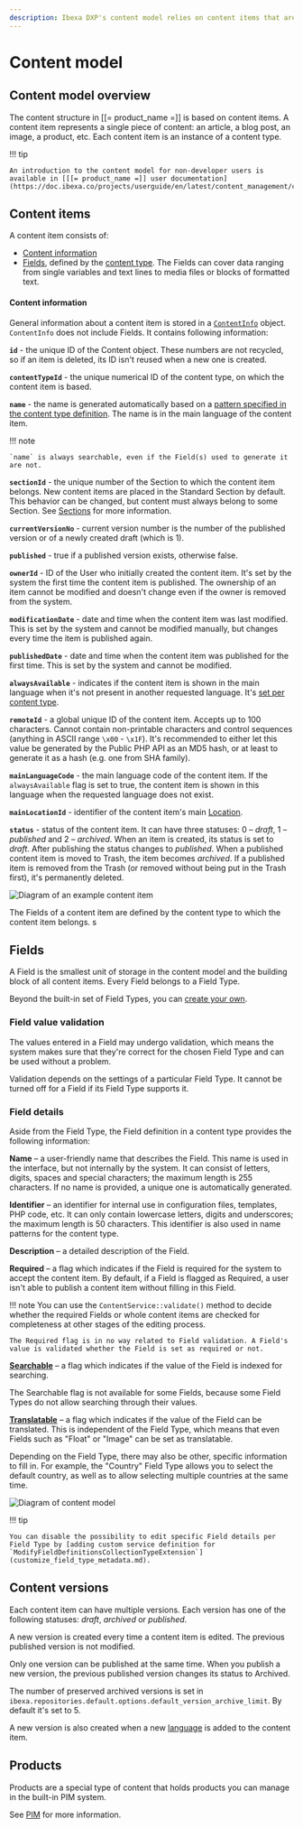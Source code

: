 ```yaml
---
description: Ibexa DXP's content model relies on content items that are instances of content types and contain content Fields.
---
```


# Content model

## Content model overview

The content structure in [[= product_name =]] is based on content items.
A content item represents a single piece of content: an article, a blog post, an image, a product, etc.
Each content item is an instance of a content type.

!!! tip

    An introduction to the content model for non-developer users is available in [[[= product_name =]] user documentation](https://doc.ibexa.co/projects/userguide/en/latest/content_management/content_model/).

## Content items

A content item consists of:

- [Content information](#content-information)
- [Fields](#fields), defined by the [content type](content_types.md).
The Fields can cover data ranging from single variables and text lines to media files or blocks of formatted text.

#### Content information

General information about a content item is stored in a [`ContentInfo`](../api/php_api/php_api_reference/classes/Ibexa-Contracts-Core-Repository-Values-Content-ContentInfo.html) object.
`ContentInfo` does not include Fields. It contains following information:

**`id`** - the unique ID of the Content object. These numbers are not recycled, so if an item is deleted, its ID isn't reused when a new one is created.

**`contentTypeId`** - the unique numerical ID of the content type, on which the content item is based.

**`name`** - the name is generated automatically based on a [pattern specified in the content type definition](content_types.md#content-name-pattern).
The name is in the main language of the content item.

!!! note

    `name` is always searchable, even if the Field(s) used to generate it are not.

**`sectionId`** - the unique number of the Section to which the content item belongs.
New content items are placed in the Standard Section by default.
This behavior can be changed, but content must always belong to some Section.
See [Sections](sections.md) for more information.

**`currentVersionNo`** - current version number is the number of the published version or of a newly created draft (which is 1).

**`published`** - true if a published version exists, otherwise false.

**`ownerId`** - ID of the User who initially created the content item.
It's set by the system the first time the content item is published.
The ownership of an item cannot be modified and doesn't change even if the owner is removed from the system.

**`modificationDate`** - date and time when the content item was last modified.
This is set by the system and cannot be modified manually, but changes every time the item is published again.

**`publishedDate`** - date and time when the content item was published for the first time.
This is set by the system and cannot be modified.

**`alwaysAvailable`** - indicates if the content item is shown in the main language when it's not present in another requested language.
It's [set per content type](content_availability.md).

**`remoteId`** - a global unique ID of the content item.
Accepts up to 100 characters. Cannot contain non-printable characters and control sequences (anything in ASCII range `\x00` - `\x1F`).
It's recommended to either let this value be generated by the Public PHP API as an MD5 hash, or at least to generate it as a hash (e.g. one from SHA family).

**`mainLanguageCode`** - the main language code of the content item.
If the `alwaysAvailable` flag is set to true, the content item is shown in this language when the requested language does not exist.

**`mainLocationId`** - identifier of the content item's main [Location](locations.md).

**`status`** - status of the content item. It can have three statuses: 0 – *draft*, 1 – *published* and 2 – *archived*.
When an item is created, its status is set to *draft*. After publishing the status changes to *published*.
When a published content item is moved to Trash, the item becomes *archived*.
If a published item is removed from the Trash (or removed without being put in the Trash first), it's permanently deleted.

![Diagram of an example content item](content_model_item_diagram.png)

The Fields of a content item are defined by the content type to which the content item belongs.
s
## Fields

A Field is the smallest unit of storage in the content model and the building block of all content items. Every Field belongs to a Field Type.

Beyond the built-in set of Field Types, you can [create your own](create_custom_generic_field_type.md).

### Field value validation

The values entered in a Field may undergo validation, which means the system makes sure that they're correct for the chosen Field Type and can be used without a problem.

Validation depends on the settings of a particular Field Type. It cannot be turned off for a Field if its Field Type supports it.

### Field details

Aside from the Field Type, the Field definition in a content type provides the following information:

**Name** – a user-friendly name that describes the Field. This name is used in the interface, but not internally by the system. It can consist of letters, digits, spaces and special characters; the maximum length is 255 characters. If no name is provided, a unique one is automatically generated.

**Identifier** – an identifier for internal use in configuration files, templates, PHP code, etc. It can only contain lowercase letters, digits and underscores; the maximum length is 50 characters. This identifier is also used in name patterns for the content type.

**Description** – a detailed description of the Field.

**Required** – a flag which indicates if the Field is required for the system to accept the content item. By default, if a Field is flagged as Required, a user isn't able to publish a content item without filling in this Field.

!!! note
    You can use the `ContentService::validate()` method to decide whether the required Fields or whole content items are checked for 
    completeness at other stages of the editing process.

    The Required flag is in no way related to Field validation. A Field's value is validated whether the Field is set as required or not.

**[Searchable](search.md)** – a flag which indicates if the value of the Field is indexed for searching.

The Searchable flag is not available for some Fields, because some Field Types do not allow searching through their values.

**[Translatable](languages.md)** – a flag which indicates if the value of the Field can be translated. This is independent of the Field Type, which means that even Fields such as "Float" or "Image" can be set as translatable.

Depending on the Field Type, there may also be other, specific information to fill in. For example, the "Country" Field Type allows you to select the default country, as well as to allow selecting multiple countries at the same time.

![Diagram of content model](content_model_diagram.png)

!!! tip

    You can disable the possibility to edit specific Field details per Field Type by [adding custom service definition for `ModifyFieldDefinitionsCollectionTypeExtension`](customize_field_type_metadata.md).

## Content versions

Each content item can have multiple versions.
Each version has one of the following statuses: *draft*, *archived* or *published*.

A new version is created every time a content item is edited. The previous published version is not modified.

Only one version can be published at the same time.
When you publish a new version, the previous published version changes its status to Archived.

The number of preserved archived versions is set in `ibexa.repositories.default.options.default_version_archive_limit`.
By default it's set to 5.

A new version is also created when a new [language](languages.md) is added to the content item.

## Products

Products are a special type of content that holds products you can manage in the built-in PIM system.

See [PIM](pim.md) for more information.
